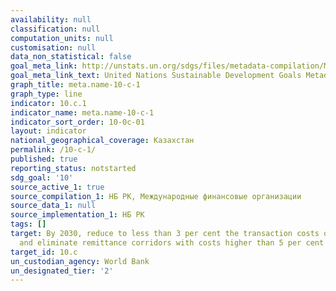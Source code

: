 ```yaml
---
availability: null
classification: null
computation_units: null
customisation: null
data_non_statistical: false
goal_meta_link: http://unstats.un.org/sdgs/files/metadata-compilation/Metadata-Goal-10.pdf
goal_meta_link_text: United Nations Sustainable Development Goals Metadata (pdf 564kB)
graph_title: meta.name-10-c-1
graph_type: line
indicator: 10.c.1
indicator_name: meta.name-10-c-1
indicator_sort_order: 10-0c-01
layout: indicator
national_geographical_coverage: Казахстан
permalink: /10-c-1/
published: true
reporting_status: notstarted
sdg_goal: '10'
source_active_1: true
source_compilation_1: НБ РК, Международные финансовые организации
source_data_1: null
source_implementation_1: НБ РК
tags: []
target: By 2030, reduce to less than 3 per cent the transaction costs of migrant remittances
  and eliminate remittance corridors with costs higher than 5 per cent
target_id: 10.c
un_custodian_agency: World Bank
un_designated_tier: '2'
---
```

